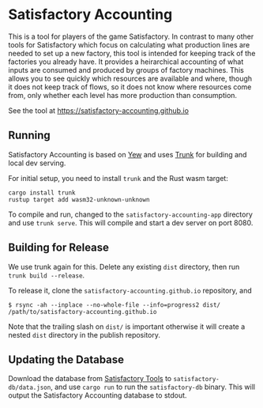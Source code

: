 # Satisfactory Accounting

This is a tool for players of the game Satisfactory. In contrast to many other tools for
Satisfactory which focus on calculating what production lines are needed to set up a new
factory, this tool is intended for keeping track of the factories you already have. It
provides a heirarchical accounting of what inputs are consumed and produced by groups of
factory machines. This allows you to see quickly which resources are available and where,
though it does not keep track of flows, so it does not know where resources come from,
only whether each level has more production than consumption.

See the tool at https://satisfactory-accounting.github.io

## Running

Satisfactory Accounting is based on [Yew](https://yew.rs/) and uses
[Trunk](https://trunkrs.dev/) for building and local dev serving.

For initial setup, you need to install `trunk` and the Rust wasm target:

```
cargo install trunk
rustup target add wasm32-unknown-unknown
```

To compile and run, changed to the `satisfactory-accounting-app` directory and use `trunk
serve`. This will compile and start a dev server on port 8080.

## Building for Release

We use trunk again for this. Delete any existing `dist` directory, then run `trunk build
--release`.

To release it, clone the `satisfactory-accounting.github.io` repository, and

```shell
$ rsync -ah --inplace --no-whole-file --info=progress2 dist/ /path/to/satisfactory-accounting.github.io
```

Note that the trailing slash on `dist/` is important otherwise it will create a nested
`dist` directory in the publish repository.

## Updating the Database

Download the database from [Satisfactory
Tools](https://github.com/greeny/SatisfactoryTools) to `satisfactory-db/data.json`, and
use `cargo run` to run the `satisfactory-db` binary. This will output the Satisfactory
Accounting database to stdout.
